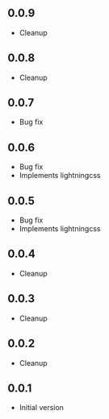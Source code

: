 ## 0.0.9

-   Cleanup

## 0.0.8

-   Cleanup

## 0.0.7

-   Bug fix

## 0.0.6

-   Bug fix
-   Implements lightningcss

## 0.0.5

-   Bug fix
-   Implements lightningcss

## 0.0.4

-   Cleanup

## 0.0.3

-   Cleanup

## 0.0.2

-   Cleanup

## 0.0.1

-   Initial version
